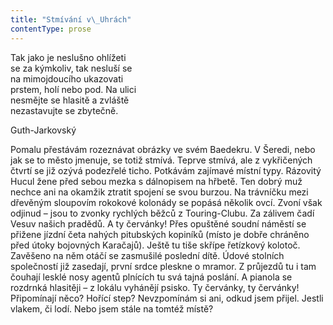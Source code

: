 ```yaml
---
title: "Stmívání v\_Uhrách"
contentType: prose
---
```


<section>

Tak jako je neslušno ohlížeti  
se za kýmkoliv, tak nesluší se  
na mimojdoucího ukazovati  
prstem, holí nebo pod. Na ulici  
nesmějte se hlasitě a zvláště  
nezastavujte se zbytečně.

Guth-Jarkovský

Pomalu přestávám rozeznávat obrázky ve svém Baedekru. V Šeredi, nebo jak se to město jmenuje, se totiž stmívá. Teprve stmívá, ale z vykřičených čtvrtí se již ozývá podezřelé ticho. Potkávám zajímavé místní typy. Rázovitý Hucul žene před sebou mezka s dálnopisem na hřbetě. Ten dobrý muž nechce ani na okamžik ztratit spojení se svou burzou. Na trávníčku mezi dřevěným sloupovím rokokové kolonády se popásá několik ovcí. Zvoní však odjinud – jsou to zvonky rychlých běžců z Touring-Clubu. Za zálivem čadí Vesuv našich pradědů. A ty červánky! Přes opuštěné soudní náměstí se přižene jízdní četa nahých pitubských kopiníků (místo je dobře chráněno před útoky bojovných Karačajů). Ještě tu tiše skřípe řetízkový kolotoč. Zavěšeno na něm otáčí se zasmušilé poslední dítě. Údové stolních společností již zasedají, první srdce pleskne o mramor. Z průjezdů tu i tam čouhají lesklé nosy agentů plnících tu svá tajná poslání. A pianola se rozdrnká hlasitěji – z lokálu vyhánějí psisko. Ty červánky, ty červánky! Připomínají něco? Hořící step? Nevzpomínám si ani, odkud jsem přijel. Jestli vlakem, či lodí. Nebo jsem stále na tomtéž místě?

</section>
